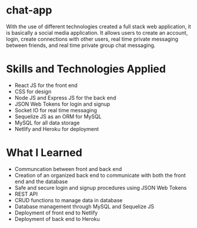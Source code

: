 # chat-app

With the use of different technologies created a full stack web application, it is basically a social media application. It allows users to create an account, login, create connections with other users, real time private messaging between friends, and real time private group chat messaging. 

# Skills and Technologies Applied

- React JS for the front end
- CSS for design
- Node JS and Express JS for the back end
- JSON Web Tokens for login and signup
- Socket IO for real time messaging
- Sequelize JS as an ORM for MySQL
- MySQL for all data storage
- Netlify and Heroku for deployment

# What I Learned

- Communcation between front and back end
- Creation of an organized back end to communicate with both the front end and the database
- Safe and secure login and signup procedures using JSON Web Tokens
- REST API
- CRUD functions to manage data in database
- Database management through MySQL and Sequelize JS
- Deployment of front end to Netlify
- Deployment of back end to Heroku
